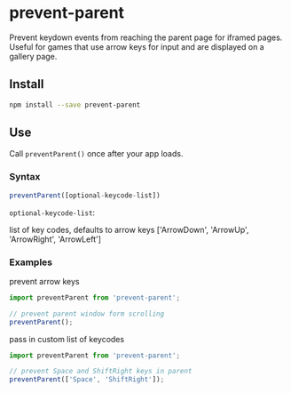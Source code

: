 # prevent-parent
Prevent keydown events from reaching the parent page for iframed pages.
Useful for games that use arrow keys for input and are displayed on a gallery page.

## Install
```sh
npm install --save prevent-parent
```

## Use
Call `preventParent()` once after your app loads.
### Syntax
```js 
preventParent([optional-keycode-list])
```
`optional-keycode-list`:

list of key codes, defaults to arrow keys ['ArrowDown', 'ArrowUp', 'ArrowRight', 'ArrowLeft']

### Examples
prevent arrow keys
```js
import preventParent from 'prevent-parent';

// prevent parent window form scrolling
preventParent();
```

pass in custom list of keycodes
```js
import preventParent from 'prevent-parent';

// prevent Space and ShiftRight keys in parent
preventParent(['Space', 'ShiftRight']);
```